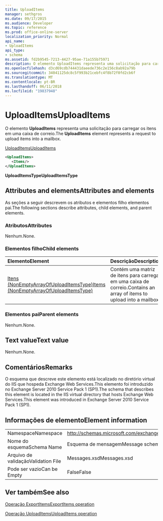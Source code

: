 ```yaml
---
title: UploadItems
manager: sethgros
ms.date: 09/17/2015
ms.audience: Developer
ms.topic: reference
ms.prod: office-online-server
localization_priority: Normal
api_name:
- UploadItems
api_type:
- schema
ms.assetid: fd2b9545-7213-4427-95ae-71a155b75971
description: O elemento UploadItems representa uma solicitação para carregar os itens em uma caixa de correio.
ms.openlocfilehash: d3cd69cdb744431daeede736c2e156c8ab92a79b
ms.sourcegitcommit: 34041125dc8c5f993b21cebfc4f8b72f0fd2cb6f
ms.translationtype: MT
ms.contentlocale: pt-BR
ms.lasthandoff: 06/11/2018
ms.locfileid: "19837948"
---
```

# <a name="uploaditems"></a><span data-ttu-id="6fa15-103">UploadItems</span><span class="sxs-lookup"><span data-stu-id="6fa15-103">UploadItems</span></span>

<span data-ttu-id="6fa15-104">O elemento **UploadItems** representa uma solicitação para carregar os itens em uma caixa de correio.</span><span class="sxs-lookup"><span data-stu-id="6fa15-104">The **UploadItems** element represents a request to upload items into a mailbox.</span></span> 
  
[<span data-ttu-id="6fa15-105">UploadItems</span><span class="sxs-lookup"><span data-stu-id="6fa15-105">UploadItems</span></span>](uploaditems.md)
  
```XML
<UploadItems>
   <Items/>
</UploadItems>
```

 <span data-ttu-id="6fa15-106">**UploadItemsType**</span><span class="sxs-lookup"><span data-stu-id="6fa15-106">**UploadItemsType**</span></span>
## <a name="attributes-and-elements"></a><span data-ttu-id="6fa15-107">Attributes and elements</span><span class="sxs-lookup"><span data-stu-id="6fa15-107">Attributes and elements</span></span>

<span data-ttu-id="6fa15-108">As seções a seguir descrevem os atributos e elementos filho elementos pai.</span><span class="sxs-lookup"><span data-stu-id="6fa15-108">The following sections describe attributes, child elements, and parent elements.</span></span>
  
### <a name="attributes"></a><span data-ttu-id="6fa15-109">Atributos</span><span class="sxs-lookup"><span data-stu-id="6fa15-109">Attributes</span></span>

<span data-ttu-id="6fa15-110">Nenhum.</span><span class="sxs-lookup"><span data-stu-id="6fa15-110">None.</span></span>
  
### <a name="child-elements"></a><span data-ttu-id="6fa15-111">Elementos filho</span><span class="sxs-lookup"><span data-stu-id="6fa15-111">Child elements</span></span>

|<span data-ttu-id="6fa15-112">**Elemento**</span><span class="sxs-lookup"><span data-stu-id="6fa15-112">**Element**</span></span>|<span data-ttu-id="6fa15-113">**Descrição**</span><span class="sxs-lookup"><span data-stu-id="6fa15-113">**Description**</span></span>|
|:-----|:-----|
|[<span data-ttu-id="6fa15-114">Itens (NonEmptyArrayOfUploadItemsType)</span><span class="sxs-lookup"><span data-stu-id="6fa15-114">Items (NonEmptyArrayOfUploadItemsType)</span></span>](items-nonemptyarrayofuploaditemstype.md) <br/> |<span data-ttu-id="6fa15-115">Contém uma matriz de itens para carregar em uma caixa de correio.</span><span class="sxs-lookup"><span data-stu-id="6fa15-115">Contains an array of items to upload into a mailbox.</span></span>  <br/> |
   
### <a name="parent-elements"></a><span data-ttu-id="6fa15-116">Elementos pai</span><span class="sxs-lookup"><span data-stu-id="6fa15-116">Parent elements</span></span>

<span data-ttu-id="6fa15-117">Nenhum.</span><span class="sxs-lookup"><span data-stu-id="6fa15-117">None.</span></span>
  
## <a name="text-value"></a><span data-ttu-id="6fa15-118">Text value</span><span class="sxs-lookup"><span data-stu-id="6fa15-118">Text value</span></span>

<span data-ttu-id="6fa15-119">Nenhum.</span><span class="sxs-lookup"><span data-stu-id="6fa15-119">None.</span></span>
  
## <a name="remarks"></a><span data-ttu-id="6fa15-120">Comentários</span><span class="sxs-lookup"><span data-stu-id="6fa15-120">Remarks</span></span>

<span data-ttu-id="6fa15-121">O esquema que descreve este elemento está localizado no diretório virtual do IIS que hospeda Exchange Web Services.This elemento foi introduzido no Exchange Server 2010 Service Pack 1 (SP1).</span><span class="sxs-lookup"><span data-stu-id="6fa15-121">The schema that describes this element is located in the IIS virtual directory that hosts Exchange Web Services.This element was introduced in Exchange Server 2010 Service Pack 1 (SP1).</span></span>
  
## <a name="element-information"></a><span data-ttu-id="6fa15-122">Informações de elemento</span><span class="sxs-lookup"><span data-stu-id="6fa15-122">Element information</span></span>

|||
|:-----|:-----|
|<span data-ttu-id="6fa15-123">Namespace</span><span class="sxs-lookup"><span data-stu-id="6fa15-123">Namespace</span></span>  <br/> |http://schemas.microsoft.com/exchange/services/2006/messages  <br/> |
|<span data-ttu-id="6fa15-124">Nome do esquema</span><span class="sxs-lookup"><span data-stu-id="6fa15-124">Schema Name</span></span>  <br/> |<span data-ttu-id="6fa15-125">Esquema de mensagem</span><span class="sxs-lookup"><span data-stu-id="6fa15-125">Message schema</span></span>  <br/> |
|<span data-ttu-id="6fa15-126">Arquivo de validação</span><span class="sxs-lookup"><span data-stu-id="6fa15-126">Validation File</span></span>  <br/> |<span data-ttu-id="6fa15-127">Messages.xsd</span><span class="sxs-lookup"><span data-stu-id="6fa15-127">Messages.xsd</span></span>  <br/> |
|<span data-ttu-id="6fa15-128">Pode ser vazio</span><span class="sxs-lookup"><span data-stu-id="6fa15-128">Can be Empty</span></span>  <br/> |<span data-ttu-id="6fa15-129">False</span><span class="sxs-lookup"><span data-stu-id="6fa15-129">False</span></span>  <br/> |
   
## <a name="see-also"></a><span data-ttu-id="6fa15-130">Ver também</span><span class="sxs-lookup"><span data-stu-id="6fa15-130">See also</span></span>



[<span data-ttu-id="6fa15-131">Operação ExportItems</span><span class="sxs-lookup"><span data-stu-id="6fa15-131">ExportItems operation</span></span>](exportitems-operation.md)
  
[<span data-ttu-id="6fa15-132">Operação UploadItems</span><span class="sxs-lookup"><span data-stu-id="6fa15-132">UploadItems operation</span></span>](uploaditems-operation.md)

